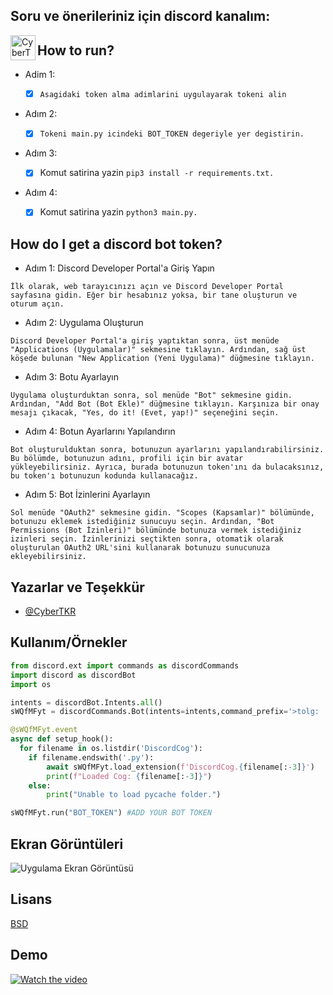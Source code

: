 ## Soru ve önerileriniz için discord kanalım:

<a href="https://discord.gg/FcMYAKjqRK">
  <img align="left" alt="CyberTKR" width="40px" src="https://github.com/CyberTKR/CyberTKR/blob/main/img/discord.svg" />
</a>

## How to run?
 
- Adim 1: 
    
    * [x]  `Asagidaki token alma adimlarini uygulayarak tokeni alin`

- Adım 2: 
    
    * [x]  `Tokeni main.py icindeki BOT_TOKEN degeriyle yer degistirin.`

- Adım 3:
    
    * [x]  Komut satirina yazin `pip3 install -r requirements.txt.`

- Adım 4:
    
    * [x]  Komut satirina yazin `python3 main.py.`

## How do I get a discord bot token?
 
- Adım 1: Discord Developer Portal'a Giriş Yapın
    
`İlk olarak, web tarayıcınızı açın ve Discord Developer Portal sayfasına gidin. Eğer bir hesabınız yoksa, bir tane oluşturun ve oturum açın.`

- Adım 2: Uygulama Oluşturun
    
`Discord Developer Portal'a giriş yaptıktan sonra, üst menüde "Applications (Uygulamalar)" sekmesine tıklayın. Ardından, sağ üst köşede bulunan "New Application (Yeni Uygulama)" düğmesine tıklayın.`

- Adım 3: Botu Ayarlayın
    
`Uygulama oluşturduktan sonra, sol menüde "Bot" sekmesine gidin. Ardından, "Add Bot (Bot Ekle)" düğmesine tıklayın. Karşınıza bir onay mesajı çıkacak, "Yes, do it! (Evet, yap!)" seçeneğini seçin.`

- Adım 4: Botun Ayarlarını Yapılandırın

`Bot oluşturulduktan sonra, botunuzun ayarlarını yapılandırabilirsiniz. Bu bölümde, botunuzun adını, profili için bir avatar yükleyebilirsiniz. Ayrıca, burada botunuzun token'ını da bulacaksınız, bu token'ı botunuzun kodunda kullanacağız.`

- Adım 5: Bot İzinlerini Ayarlayın
    
`Sol menüde "OAuth2" sekmesine gidin. "Scopes (Kapsamlar)" bölümünde, botunuzu eklemek istediğiniz sunucuyu seçin. Ardından, "Bot Permissions (Bot İzinleri)" bölümünde botunuza vermek istediğiniz izinleri seçin. İzinlerinizi seçtikten sonra, otomatik olarak oluşturulan OAuth2 URL'sini kullanarak botunuzu sunucunuza ekleyebilirsiniz.`
## Yazarlar ve Teşekkür

- [@CyberTKR](https://www.github.com/CyberTKR)

  
## Kullanım/Örnekler

```python
from discord.ext import commands as discordCommands
import discord as discordBot
import os

intents = discordBot.Intents.all()
sWQfMFyt = discordCommands.Bot(intents=intents,command_prefix='>tolg: ')

@sWQfMFyt.event
async def setup_hook():
  for filename in os.listdir('DiscordCog'):
    if filename.endswith('.py'):
        await sWQfMFyt.load_extension(f'DiscordCog.{filename[:-3]}')
        print(f"Loaded Cog: {filename[:-3]}")
    else:
        print("Unable to load pycache folder.")

sWQfMFyt.run("BOT_TOKEN") #ADD YOUR BOT TOKEN
```

  
## Ekran Görüntüleri

![Uygulama Ekran Görüntüsü](https://i.hizliresim.com/bgz8ir6.png)

  
## Lisans

[BSD](https://github.com/CyberTKR/discord.py/blob/CyberTK/LICENSE)

  
## Demo


[![Watch the video](https://i.ytimg.com/vi/1l-GhdKmSFI/hqdefault.jpg)](https://youtu.be/1l-GhdKmSFI)

  
